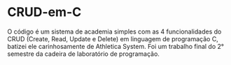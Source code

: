 # CRUD-em-C
O código é um sistema de academia simples com as 4 funcionalidades do CRUD (Create, Read, Update e Delete) em linguagem de programação C, batizei ele carinhosamente de Athletica System. Foi um trabalho final do 2° semestre da cadeira de laboratório de programação.
